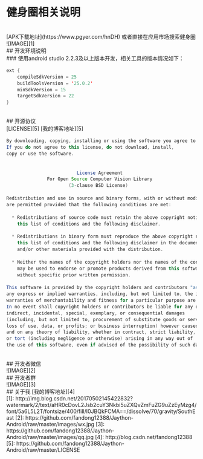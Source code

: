 # 健身圈相关说明
<br>
 [APK下载地址](https://www.pgyer.com/hnDH) 或者直接在应用市场搜索健身圈
<br>
![IMAGE][1]

<br>
##  开发环境说明
<br/>
###  使用android studio 2.2.3及以上版本开发，相关工具的版本情况如下：

```Java
ext {
    compileSdkVersion = 25
    buildToolsVersion = '25.0.2'
    minSdkVersion = 15
    targetSdkVersion = 22
}
```
<br>
##  开源协议
<br>
[LICENSE][5]
[我的博客地址][5]


```Java
By downloading, copying, installing or using the software you agree to this license.
If you do not agree to this license, do not download, install,
copy or use the software.


                          License Agreement
               For Open Source Computer Vision Library
                       (3-clause BSD License)

Redistribution and use in source and binary forms, with or without modification,
are permitted provided that the following conditions are met:

  * Redistributions of source code must retain the above copyright notice,
    this list of conditions and the following disclaimer.

  * Redistributions in binary form must reproduce the above copyright notice,
    this list of conditions and the following disclaimer in the documentation
    and/or other materials provided with the distribution.

  * Neither the names of the copyright holders nor the names of the contributors
    may be used to endorse or promote products derived from this software
    without specific prior written permission.

This software is provided by the copyright holders and contributors "as is" and
any express or implied warranties, including, but not limited to, the implied
warranties of merchantability and fitness for a particular purpose are disclaimed.
In no event shall copyright holders or contributors be liable for any direct,
indirect, incidental, special, exemplary, or consequential damages
(including, but not limited to, procurement of substitute goods or services;
loss of use, data, or profits; or business interruption) however caused
and on any theory of liability, whether in contract, strict liability,
or tort (including negligence or otherwise) arising in any way out of
the use of this software, even if advised of the possibility of such damage.
```
<br>
##  开发者微信
<br>
![IMAGE][2]
<br>
##  开发者群
<br>
![IMAGE][3]
<br>
## 关于我
[我的博客地址][4]
<br>
[1]: http://img.blog.csdn.net/20170502145422832?watermark/2/text/aHR0cDovL2Jsb2cuY3Nkbi5uZXQvZmFuZG9uZzEyMzg4/font/5a6L5L2T/fontsize/400/fill/I0JBQkFCMA==/dissolve/70/gravity/SouthEast
[2]: https://github.com/fandong12388/Jaython-Android/raw/master/images/wx.jpg
[3]: https://github.com/fandong12388/Jaython-Android/raw/master/images/qq.jpg
[4]: http://blog.csdn.net/fandong12388
[5]: https://github.com/fandong12388/Jaython-Android/raw/master/LICENSE
